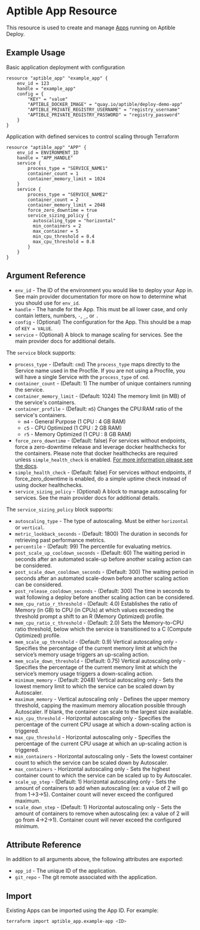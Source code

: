 # Aptible App Resource

This resource is used to create and manage
[Apps](https://www.aptible.com/docs/core-concepts/apps) running on Aptible
Deploy.

## Example Usage

Basic application deployment with configuration

```hcl
resource "aptible_app" "example_app" {
    env_id = 123
    handle = "example_app"
    config = {
        "KEY" = "value"
        "APTIBLE_DOCKER_IMAGE" = "quay.io/aptible/deploy-demo-app"
        "APTIBLE_PRIVATE_REGISTRY_USERNAME" = "registry_username"
        "APTIBLE_PRIVATE_REGISTRY_PASSWORD" = "registry_password"
    }
}
```

Application with defined services to control scaling through Terraform

```hcl
resource "aptible_app" "APP" {
    env_id = ENVIRONMENT_ID
    handle = "APP_HANDLE"
    service {
        process_type = "SERVICE_NAME1"
        container_count = 1
        container_memory_limit = 1024
    }
    service {
        process_type = "SERVICE_NAME2"
        container_count = 2
        container_memory_limit = 2048
        force_zero_downtime = true
        service_sizing_policy {
          autoscaling_type = "horizontal"
          min_containers = 2
          max_container = 5
          min_cpu_threshold = 0.4
          max_cpu_threshold = 0.8
        }
    }
}
```

## Argument Reference

- `env_id` - The ID of the environment you would like to deploy your
  App in. See main provider documentation for more on how to determine what
  you should use for `env_id`.
- `handle` - The handle for the App. This must be all lower case, and
  only contain letters, numbers, `-`, `_`, or `.`
- `config` - (Optional) The configuration for the App. This should be a
  map of `KEY = VALUE`.
- `service` - (Optional) A block to manage scaling for services. See the main
  provider docs for additional details.

The `service` block supports:

- `process_type` - (Default: `cmd`) The `process_type` maps directly to the
  Service name used in the Procfile. If you are not using a Procfile, you will
  have a single Service with the `process_type` of `cmd`.
- `container_count` - (Default: 1) The number of unique containers running the
  service.
- `container_memory_limit` - (Default: 1024) The memory limit (in MB) of the
  service's containers.
- `container_profile` - (Default: `m5`) Changes the CPU:RAM ratio of the
  service's containers.
  - `m4` - General Purpose (1 CPU : 4 GB RAM)
  - `c5` - CPU Optimized (1 CPU : 2 GB RAM)
  - `r5` - Memory Optimized (1 CPU : 8 GB RAM)
- `force_zero_downtime` - (Default: false) For services without endpoints, force
  a zero-downtime release and leverage docker healthchecks for the containers. Please
  note that docker healthchecks are required unless `simple_health_check` is enabled.
  [For more information please see the docs](https://www.aptible.com/docs/core-concepts/apps/deploying-apps/releases/overview).
- `simple_health_check` - (Default: false) For services without endpoints, if
  force_zero_downtime is enabled, do a simple uptime check instead of using docker healthchecks.
- `service_sizing_policy` - (Optional) A block to manage autoscaling for services. See
  the main provider docs for additional details.

The `service_sizing_policy` block supports:

- `autoscaling_type` - The type of autoscaling. Must be either `horizontal` or `vertical`.
- `metric_lookback_seconds` - (Default: 1800) The duration in seconds for 
  retrieving past performance metrics.
- `percentile` - (Default: 99) The percentile for evaluating metrics.
- `post_scale_up_cooldown_seconds` - (Default: 60) The waiting period in seconds after an automated
 scale-up before another scaling action can be considered.
- `post_scale_down_cooldown_seconds` - (Default: 300) The waiting period in seconds after an automated
 scale-down before another scaling action can be considered.
- `post_release_cooldown_seconds` - (Default: 300) The time in seconds to wait following a
  deploy before another scaling action can be considered.
- `mem_cpu_ratio_r_threshold` - (Default: 4.0) Establishes the ratio of Memory (in GB) to CPU (in CPUs)
  at which values exceeding the threshold prompt a shift to an R (Memory Optimized) profile.
- `mem_cpu_ratio_c_threshold` - (Default: 2.0) Sets the Memory-to-CPU ratio threshold,
  below which the service is transitioned to a C (Compute Optimized) profile.
- `mem_scale_up_threshold` - (Default: 0.9) Vertical autoscaling only - Specifies the percentage
  of the current memory limit at which the service’s memory usage triggers an up-scaling action.
- `mem_scale_down_threshold` - (Default: 0.75) Vertical autoscaling only - Specifies the percentage
  of the current memory limit at which the service’s memory usage triggers a down-scaling action.
- `minimum_memory` - (Default: 2048) Vertical autoscaling only - Sets the lowest memory
  limit to which the service can be scaled down by Autoscaler.
- `maximum_memory` - Vertical autoscaling only - Defines the upper memory threshold,
  capping the maximum memory allocation possible through Autoscaler. If blank,
  the container can scale to the largest size available.
- `min_cpu_threshold` - Horizontal autoscaling only - Specifies the percentage of the current CPU usage at which
  a down-scaling action is triggered.
- `max_cpu_threshold` - Horizontal autoscaling only - Specifies the percentage of the current CPU usage at which
  an up-scaling action is triggered.
- `min_containers` - Horizontal autoscaling only - Sets the lowest container count to which
  the service can be scaled down by Autoscaler.
- `max_containers` - Horizontal autoscaling only - Sets the highest container count to which
  the service can be scaled up to by Autoscaler.
- `scale_up_step` - (Default: 1) Horizontal autoscaling only - Sets the amount of containers to add
  when autoscaling (ex: a value of 2 will go from 1->3->5). Container count will never exceed the configured maximum.
- `scale_down_step` - (Default: 1) Horizontal autoscaling only - Sets the amount of containers to remove when
  autoscaling (ex: a value of 2 will go from 4->2->1). Container count will never exceed the configured minimum.

## Attribute Reference

In addition to all arguments above, the following attributes are exported:

- `app_id` - The unique ID of the application.
- `git_repo` - The git remote associated with the application.

## Import

Existing Apps can be imported using the App ID. For example:

```bash
terraform import aptible_app.example-app <ID>
```

